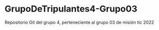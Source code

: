 # GrupoDeTripulantes4-Grupo03
Repositorio Git del grupo 4, perteneciente al grupo 03 de misión tic 2022
